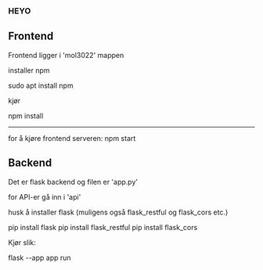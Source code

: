 ### HEYO

## Frontend

Frontend ligger i 'mol3022' mappen

installer npm

sudo apt install npm

kjør

npm install

---------

for å kjøre frontend serveren:
npm start

## Backend

Det er flask backend og filen er 'app.py'

for API-er gå inn i 'api'

husk å installer flask (muligens også flask_restful og flask_cors etc.)

pip install flask
pip install flask_restful
pip install flask_cors

Kjør slik:

flask --app app run